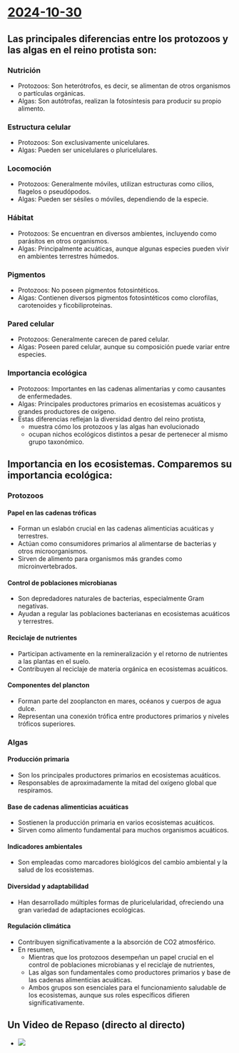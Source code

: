 # [2024-10-30](2024-10-30.html) <!-- markmap: foldAll -->
## Las principales diferencias entre los protozoos y las algas en el reino protista son:

### Nutrición
- Protozoos: Son heterótrofos, es decir, se alimentan de otros organismos o partículas orgánicas.
- Algas: Son autótrofas, realizan la fotosíntesis para producir su propio alimento.

### Estructura celular
- Protozoos: Son exclusivamente unicelulares.
- Algas: Pueden ser unicelulares o pluricelulares.

### Locomoción
- Protozoos: Generalmente móviles, utilizan estructuras como cilios, flagelos o pseudópodos.
- Algas: Pueden ser sésiles o móviles, dependiendo de la especie.

### Hábitat
- Protozoos: Se encuentran en diversos ambientes, incluyendo como parásitos en otros organismos.
- Algas: Principalmente acuáticas, aunque algunas especies pueden vivir en ambientes terrestres húmedos.

### Pigmentos
- Protozoos: No poseen pigmentos fotosintéticos.
- Algas: Contienen diversos pigmentos fotosintéticos como clorofilas, carotenoides y ficobiliproteínas.

### Pared celular
- Protozoos: Generalmente carecen de pared celular.
- Algas: Poseen pared celular, aunque su composición puede variar entre especies.

### Importancia ecológica
- Protozoos: Importantes en las cadenas alimentarias y como causantes de enfermedades.
- Algas: Principales productores primarios en ecosistemas acuáticos y grandes productores de oxígeno.
- Estas diferencias reflejan la diversidad dentro del reino protista, 
  -  muestra cómo los protozoos y las algas han evolucionado 
  -  ocupan nichos ecológicos distintos a pesar de pertenecer al mismo grupo taxonómico.


## Importancia en los ecosistemas. Comparemos su importancia ecológica:

### Protozoos

#### Papel en las cadenas tróficas
- Forman un eslabón crucial en las cadenas alimenticias acuáticas y terrestres.
- Actúan como consumidores primarios al alimentarse de bacterias y otros microorganismos.
- Sirven de alimento para organismos más grandes como microinvertebrados.

#### Control de poblaciones microbianas
- Son depredadores naturales de bacterias, especialmente Gram negativas.
- Ayudan a regular las poblaciones bacterianas en ecosistemas acuáticos y terrestres.

#### Reciclaje de nutrientes
- Participan activamente en la remineralización y el retorno de nutrientes a las plantas en el suelo.
- Contribuyen al reciclaje de materia orgánica en ecosistemas acuáticos.

#### Componentes del plancton
- Forman parte del zooplancton en mares, océanos y cuerpos de agua dulce.
- Representan una conexión trófica entre productores primarios y niveles tróficos superiores.

### Algas

#### Producción primaria
- Son los principales productores primarios en ecosistemas acuáticos.
- Responsables de aproximadamente la mitad del oxígeno global que respiramos.

#### Base de cadenas alimenticias acuáticas
- Sostienen la producción primaria en varios ecosistemas acuáticos.
- Sirven como alimento fundamental para muchos organismos acuáticos.

#### Indicadores ambientales
- Son empleadas como marcadores biológicos del cambio ambiental y la salud de los ecosistemas.

#### Diversidad y adaptabilidad
- Han desarrollado múltiples formas de pluricelularidad, ofreciendo una gran variedad de adaptaciones ecológicas.

#### Regulación climática
- Contribuyen significativamente a la absorción de CO2 atmosférico.
- En resumen, 
  - Mientras que los protozoos desempeñan un papel crucial en el control de poblaciones microbianas y el reciclaje de nutrientes, 
  - Las algas son fundamentales como productores primarios y base de las cadenas alimenticias acuáticas. 
  - Ambos grupos son esenciales para el funcionamiento saludable de los ecosistemas, aunque sus roles específicos difieren significativamente.

## Un Video de Repaso (directo al directo)
- [![](https://img.youtube.com/vi/SgqIAf3vong/0.jpg)]( https://www.youtube.com/live/SgqIAf3vong?si=rdkH_B0aAhIsRzmh&t=615)




